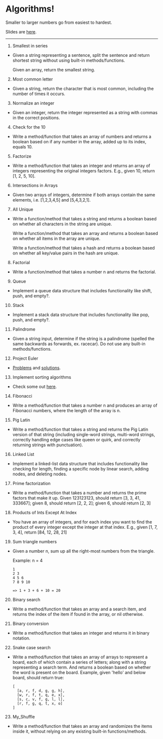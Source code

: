 # Algorithms!

Smaller to larger numbers go from easiest to hardest.

Slides are [here](https://docs.google.com/presentation/d/14YCO1iScPb3ymlUukYUNyq9bB3SBo8fQHxuph6eFKeE/edit?usp=sharing).

<hr>

1. Smallest in series
  * Given a string representing a sentence, split the sentence and return shortest string without using built-in methods/functions.

    Given an array, return the smallest string.

2. Most common letter
  * Given a string, return the character that is most common, including the number of times it occurs.

3. Normalize an integer
  * Given an integer, return the integer represented as a string with commas in the correct positions.

4. Check for the 10
  * Write a method/function that takes an array of numbers and returns a boolean based on if any number in the array, added up to its index, equals 10.

5. Factorize
  * Write a method/function that takes an integer and returns an array of integers representing the original integers factors. E.g., given 10, return [1, 2, 5, 10].

6. Intersections in Arrays
  * Given two arrays of integers, determine if both arrays contain the same elements, i.e. [1,2,3,4,5] and [5,4,3,2,1].

7. All Unique

  * Write a function/method that takes a string and returns a boolean based on whether all characters in the string are unique.

    Write a function/method that takes an array and returns a boolean based on whether all items in the array are unique.

    Write a function/method that takes a hash and returns a boolean based on whether all key/value pairs in the hash are unique.

8. Factorial

  * Write a function/method that takes a number n and returns the factorial.

9. Queue
  * Implement a queue data structure that includes functionality like shift, push, and empty?.

10. Stack
  * Implement a stack data structure that includes functionality like pop, push, and empty?.

11. Palindrome
  * Given a string input, determine if the string is a palindrome (spelled the same backwards as forwards, ex. racecar). Do not use any built-in methods/functions.

12. Project Euler
  * [Problems](https://projecteuler.net/archives) and [solutions](https://code.google.com/p/projecteuler-solutions/wiki/ProjectEulerSolutions).  

13. Implement sorting algorithms
  * Check some out [here](https://www.toptal.com/developers/sorting-algorithms).  

14. Fibonacci
  * Write a method/function that takes a number n and produces an array of Fibonacci numbers, where the length of the array is n.

15. Pig Latin
  * Write a method/function that takes a string and returns the Pig Latin version of that string (including single-word strings, multi-word strings, correctly handling edge cases like queen or quirk, and correctly returning strings with punctuation).

16. Linked List
  * Implement a linked-list data structure that includes functionality like checking for length, finding a specific node by linear search, adding nodes, and deleting nodes.

17. Prime factorization
  * Write a method/function that takes a number and returns the prime factors that make it up. Given 123123123, should return [3, 3, 41, 333667]; given 8, should return [2, 2, 2]; given 6, should return [2, 3]

18. Products of Ints Except At Index
  * You have an array of integers, and for each index you want to find the product of every integer except the integer at that index. E.g., given [1, 7, 3, 4], return [84, 12, 28, 21]

19. Sum triangle numbers
  * Given a number n, sum up all the right-most numbers from the triangle.

    Example: n = 4

    ```
    1
    2 3
    4 5 6
    7 8 9 10

    => 1 + 3 + 6 + 10 = 20
    ```

20. Binary search
  * Write a method/function that takes an array and a search item, and returns the index of the item if found in the array, or nil otherwise.

21. Binary conversion
  * Write a method/function that takes an integer and returns it in binary notation.

22. Snake case search
  * Write a method/function that takes an array of arrays to represent a board, each of which contain a series of letters; along with a string representing a search term. And returns a boolean based on whether the word is present on the board. Example, given 'hello' and below board, should return true:

    ```
    [
      [a, r, f, d, g, g, h],
      [w, r, f, t, q, e, x],
      [s, c, v, f, g, l, l],
      [r, f, g, q, t, x, o]
    ]
    ```

23. My_Shuffle
  * Write a method/function that takes an array and randomizes the items inside it, without relying on any existing built-in functions/methods.
